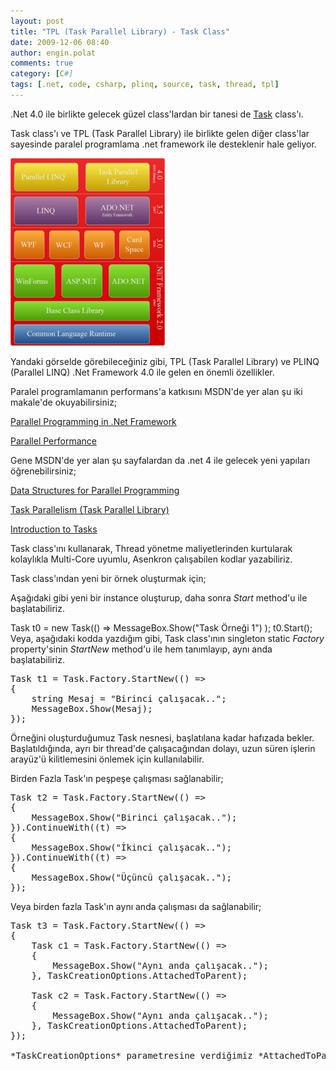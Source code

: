 ```yaml
---
layout: post
title: "TPL (Task Parallel Library) - Task Class"
date: 2009-12-06 08:40
author: engin.polat
comments: true
category: [C#]
tags: [.net, code, csharp, plinq, source, task, thread, tpl]
---
```

.Net 4.0 ile birlikte gelecek güzel class'lardan bir tanesi de <a title="MSDN: Task" href="http://msdn.microsoft.com/en-us/library/system.threading.tasks.task%28VS.100%29.aspx" target="_blank" rel="noopener">Task</a> class'ı.

Task class'ı ve TPL (Task Parallel Library) ile birlikte gelen diğer class'lar sayesinde paralel programlama .net framework ile desteklenir hale geliyor.

![TPL_Task_1](/assets/uploads/2009/12/TPL_Task_1-247x300.png "TPL_Task_1")

Yandaki görselde görebileceğiniz gibi, TPL (Task Parallel Library) ve PLINQ (Parallel LINQ) .Net Framework 4.0 ile gelen en önemli özellikler.

Paralel programlamanın performans'a katkısını MSDN'de yer alan şu iki makale'de okuyabilirsiniz;

<a title="MSDN: Parallel Programming in the .Net Framework" href="http://msdn.microsoft.com/en-us/library/dd460693%28VS.100%29.aspx" target="_blank" rel="noopener">Parallel Programming in .Net Framework</a>

<a title="MSDN: Parallel Performance" href="http://msdn.microsoft.com/en-us/magazine/cc163340.aspx" target="_blank" rel="noopener">Parallel Performance</a>

Gene MSDN'de yer alan şu sayfalardan da .net 4 ile gelecek yeni yapıları öğrenebilirsiniz;

<a title="MSDN: Data Structures for Parallel Programming" href="http://msdn.microsoft.com/en-us/library/dd460718%28VS.100%29.aspx" target="_blank" rel="noopener">Data Structures for Parallel Programming</a>

<a title="MSDN: Task Parallelism (Task Parallel Library)" href="http://msdn.microsoft.com/en-us/library/dd537609%28VS.100%29.aspx" target="_blank" rel="noopener">Task Parallelism (Task Parallel Library)</a>

<a title="MSDN: Introduction to Tasks" href="http://msdn.microsoft.com/en-us/library/dd997419%28VS.100%29.aspx" target="_blank" rel="noopener">Introduction to Tasks</a>

Task class'ını kullanarak, Thread yönetme maliyetlerinden kurtularak kolaylıkla Multi-Core uyumlu, Asenkron çalışabilen kodlar yazabiliriz.

Task class'ından yeni bir örnek oluşturmak için;

Aşağıdaki gibi yeni bir instance oluşturup, daha sonra *Start* method'u ile başlatabiliriz.


Task t0 = new Task(() =&gt;
    MessageBox.Show("Task Örneği 1")
);
t0.Start();</pre>
Veya, aşağıdaki kodda yazdığım gibi, Task class'ının singleton static *Factory* property'sinin *StartNew* method'u ile hem tanımlayıp, aynı anda başlatabiliriz.
<pre class="brush:csharp">Task t1 = Task.Factory.StartNew(() =&gt;
{
    string Mesaj = "Birinci çalışacak..";
    MessageBox.Show(Mesaj);
});</pre>
Örneğini oluşturduğumuz Task nesnesi, başlatılana kadar hafızada bekler. Başlatıldığında, ayrı bir thread'de çalışacağından dolayı, uzun süren işlerin arayüz'ü kilitlemesini önlemek için kullanılabilir.

Birden Fazla Task'ın peşpeşe çalışması sağlanabilir;
<pre class="brush:csharp">Task t2 = Task.Factory.StartNew(() =&gt;
{
    MessageBox.Show("Birinci çalışacak..");
}).ContinueWith((t) =&gt;
{
    MessageBox.Show("İkinci çalışacak..");
}).ContinueWith((t) =&gt;
{
    MessageBox.Show("Üçüncü çalışacak..");
});</pre>
Veya birden fazla Task'ın aynı anda çalışması da sağlanabilir;
<pre class="brush:csharp">Task t3 = Task.Factory.StartNew(() =&gt;
{
    Task c1 = Task.Factory.StartNew(() =&gt;
    {
        MessageBox.Show("Aynı anda çalışacak..");
    }, TaskCreationOptions.AttachedToParent);

    Task c2 = Task.Factory.StartNew(() =&gt;
    {
        MessageBox.Show("Aynı anda çalışacak..");
    }, TaskCreationOptions.AttachedToParent);
});

*TaskCreationOptions* parametresine verdiğimiz *AttachedToParent* değerine dikkat!.. Bu sayede c1 ve c2 Task'ları t3 Task'ının **Child Task**'ları haline geldi, t3 Task'ı da **Parent Task** oldu.

